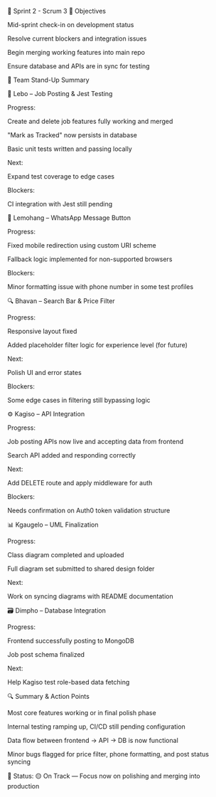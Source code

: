 🧾 Sprint 2 - Scrum 3
🎯 Objectives

Mid-sprint check-in on development status

Resolve current blockers and integration issues

Begin merging working features into main repo

Ensure database and APIs are in sync for testing

📝 Team Stand-Up Summary

🔨 Lebo – Job Posting & Jest Testing

Progress:

Create and delete job features fully working and merged

"Mark as Tracked" now persists in database

Basic unit tests written and passing locally

Next:

Expand test coverage to edge cases

Blockers:

CI integration with Jest still pending

💬 Lemohang – WhatsApp Message Button

Progress:

Fixed mobile redirection using custom URI scheme

Fallback logic implemented for non-supported browsers

Blockers:

Minor formatting issue with phone number in some test profiles

🔍 Bhavan – Search Bar & Price Filter

Progress:

Responsive layout fixed

Added placeholder filter logic for experience level (for future)

Next:

Polish UI and error states

Blockers:

Some edge cases in filtering still bypassing logic

⚙️ Kagiso – API Integration

Progress:

Job posting APIs now live and accepting data from frontend

Search API added and responding correctly

Next:

Add DELETE route and apply middleware for auth

Blockers:

Needs confirmation on Auth0 token validation structure

📊 Kgaugelo – UML Finalization

Progress:

Class diagram completed and uploaded

Full diagram set submitted to shared design folder

Next:

Work on syncing diagrams with README documentation

🗃️ Dimpho – Database Integration

Progress:

Frontend successfully posting to MongoDB

Job post schema finalized

Next:

Help Kagiso test role-based data fetching

🔍 Summary & Action Points

Most core features working or in final polish phase

Internal testing ramping up, CI/CD still pending configuration

Data flow between frontend → API → DB is now functional

Minor bugs flagged for price filter, phone formatting, and post status syncing

📍 Status: 🟡 On Track — Focus now on polishing and merging into production